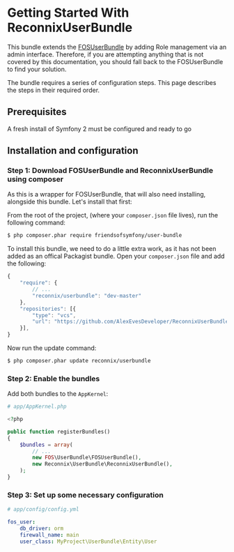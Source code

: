 Getting Started With ReconnixUserBundle
=======================================

This bundle extends the [FOSUserBundle](https://github.com/FriendsOfSymfony/FOSUserBundle) by adding Role management via an admin interface. Therefore, if you are attempting anything that is not covered by this documentation, you should fall back to the FOSUserBundle to find your solution.

The bundle requires a series of configuration steps. This page describes the steps in their required order.

## Prerequisites

A fresh install of Symfony 2 must be configured and ready to go

## Installation and configuration

### Step 1: Download FOSUserBundle and ReconnixUserBundle using composer

As this is a wrapper for FOSUserBundle, that will also need installing, alongside this bundle. Let's install that first:

From the root of the project, (where your `composer.json` file lives), run the following command:

``` bash
$ php composer.phar require friendsofsymfony/user-bundle
```

To install this bundle, we need to do a little extra work, as it has not been added as an offical Packagist bundle. Open your `composer.json` file and add the following:

```js
{
	"require": {
		// ...
		"reconnix/userbundle": "dev-master"
	},
    "repositories": [{
        "type": "vcs",
        "url": "https://github.com/AlexEvesDeveloper/ReconnixUserBundle.git"
    }],
}
```

Now run the update command:

``` bash
$ php composer.phar update reconnix/userbundle
```

### Step 2: Enable the bundles

Add both bundles to the `AppKernel`:

``` php
# app/AppKernel.php

<?php

public function registerBundles()
{
    $bundles = array(
        // ...
        new FOS\UserBundle\FOSUserBundle(),
        new Reconnix\UserBundle\ReconnixUserBundle(),
    );
}
```

### Step 3: Set up some necessary configuration

```yaml
# app/config/config.yml

fos_user:
    db_driver: orm
    firewall_name: main
    user_class: MyProject\UserBundle\Entity\User 
````